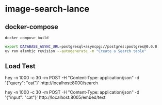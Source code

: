 # image-search-lance


## docker-compose

```bash
docker compose build
```

```bash
export DATABASE_ASYNC_URL=postgresql+asyncpg://postgres:postgres@0.0.0.0:5432/mydb
uv run alembic revision --autogenerate -m "Create a Search table"
```


## Load Test
hey -n 1000 -c 30 -m POST -H "Content-Type: application/json" -d '{"query": "cat"}' http://localhost:8000/search

hey -n 1000 -c 30 -m POST -H "Content-Type: application/json" -d '{"input": "cat"}' http://localhost:8005/embed/text